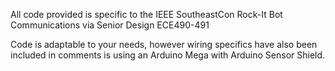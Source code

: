 All code provided is specific to the IEEE SoutheastCon Rock-It Bot Communications via Senior Design ECE490-491

Code is adaptable to your needs, however wiring specifics have also been included in comments is using an Arduino Mega with Arduino Sensor Shield.
